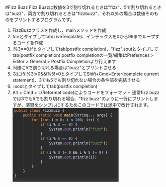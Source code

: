 #Fizz Buzz
Fizz Buzzは数値を3で割り切れるときは"fizz"、5で割り切れるときは"buzz"、両方で割り切れるときは"fizzbuzz"、それ以外の場合は数値そのものをプリントするプログラムです。

1. FizzBuzzクラスを作成し、mainメソッドを作成
2. foriとタイプしてtab(LiveTemplate)、インデックスを0から99までループするコードを作成
3. i%3==0.ifとタイプしてtab(postfix completion)、"fizz".soutとタイプしてtab(postfix completion)
postfix completionの一覧/編集はPrefernces > Editor > General > Postfix Completionより行えます
4. 同様に5で割り切れる場合は"buzz"とプリントさせる
5. 次にif(i%3!=0&&i%5!=0とタイプしてShift+Cmd+Enter(complete current statement)、3でも5でも割り切れない場合の条件部を完結させる
6. i.soutとタイプしてtab(postfix completion)
7. Alt + Cmd + L(Reformat code)によりコードをフォーマット
通常fizz buzzでは3でも5でも割り切れる場合、"fizz buzz"のように一行にプリントしますが、演習をシンプルにするためこのコードでは途中で改行されます。
![fizzbuzz](./images/fizzbuzz.jpg)
